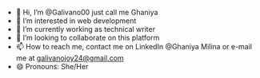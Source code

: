 - 👋 Hi, I’m @Galivano00 just call me Ghaniya
- 👀 I’m interested in web development
- 🌱 I’m currently working as technical writer
- 💞️ I’m looking to collaborate on this platform
- 📫 How to reach me, contact me on LinkedIn @Ghaniya Milina or e-mail me at galivanojoy24@gmail.com
- 😄 Pronouns: She/Her


<!---
Galivano00/Galivano00 is a ✨ special ✨ repository because its `README.md` (this file) appears on your GitHub profile.
You can click the Preview link to take a look at your changes.
--->
